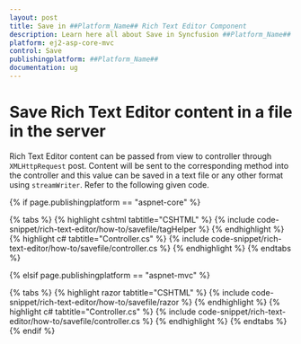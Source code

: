 ```yaml
---
layout: post
title: Save in ##Platform_Name## Rich Text Editor Component
description: Learn here all about Save in Syncfusion ##Platform_Name## Rich Text Editor component of Syncfusion Essential JS 2 and more.
platform: ej2-asp-core-mvc
control: Save
publishingplatform: ##Platform_Name##
documentation: ug
---
```



# Save Rich Text Editor content in a file in the server

Rich Text Editor content can be passed from view to controller through `XMLHttpRequest` post. Content will be sent to the corresponding method into the controller and this value can be saved in a text file or any other format using `streamWriter`. Refer to the following given code.

{% if page.publishingplatform == "aspnet-core" %}

{% tabs %}
{% highlight cshtml tabtitle="CSHTML" %}
{% include code-snippet/rich-text-editor/how-to/savefile/tagHelper %}
{% endhighlight %}
{% highlight c# tabtitle="Controller.cs" %}
{% include code-snippet/rich-text-editor/how-to/savefile/controller.cs %}
{% endhighlight %}
{% endtabs %}

{% elsif page.publishingplatform == "aspnet-mvc" %}

{% tabs %}
{% highlight razor tabtitle="CSHTML" %}
{% include code-snippet/rich-text-editor/how-to/savefile/razor %}
{% endhighlight %}
{% highlight c# tabtitle="Controller.cs" %}
{% include code-snippet/rich-text-editor/how-to/savefile/controller.cs %}
{% endhighlight %}
{% endtabs %}
{% endif %}

